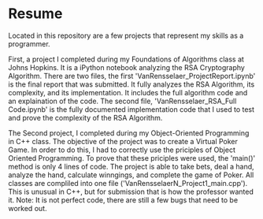 # Resume
Located in this repository are a few projects that represent my skills as a programmer. 


First, a project I completed during my Foundations of Algorithms class at Johns Hopkins. It is a iPython notebook analyzing the RSA Cryptography Algorithm. There are two files, the first 'VanRensselaer_ProjectReport.ipynb' is the final report that was submitted. It fully analyzes the RSA Algorithm, its complexity, and its implementation. It includes the full algorithm code and an explaination of the code. The second file, 'VanRensselaer_RSA_Full Code.ipynb' is the fully documented implementation code that I used to test and prove the complexity of the RSA Algorithm. 

The Second project, I completed during my Object-Oriented Programming in C++ class. The objective of the project was to create a Virtual Poker Game. In order to do this, I had to correctly use the priciples of Object Oriented Programming. To prove that these priciples were used, the 'main()' method is only 4 lines of code. The project is able to take bets, deal a hand, analyze the hand, calculate winngings, and complete the game of Poker. All classes are compliled into one file ('VanRensselaerN_Project1_main.cpp'). This is unusual in C++, but for submission that is how the professor wanted it. Note: It is not perfect code, there are still a few bugs that need to be worked out.   
